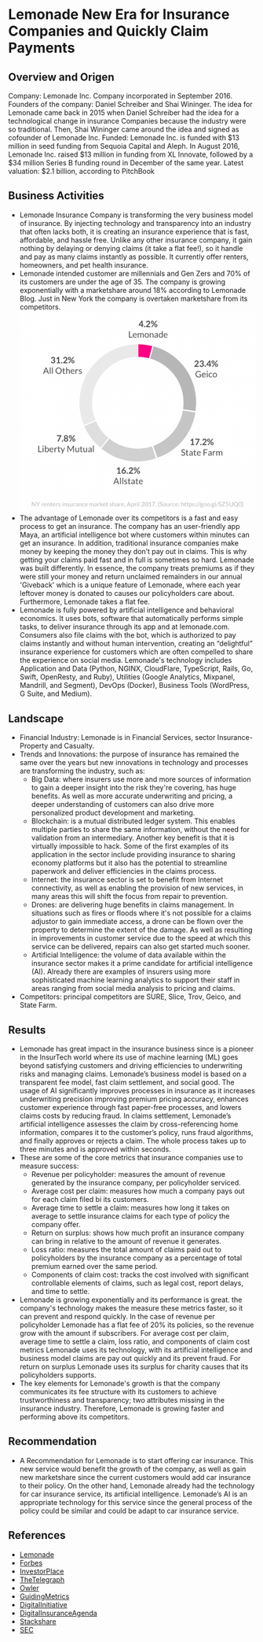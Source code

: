 # Lemonade New Era for Insurance Companies and Quickly Claim Payments 

## Overview and Origen 
Company: Lemonade Inc. 
Company incorporated in September 2016.
Founders of the company: Daniel Schreiber and Shai Wininger. 
The idea for Lemonade came back in 2015 when Daniel Schreiber had the idea for a technological change in insurance Companies because the industry were so traditional. Then, Shai Wininger came around the idea and signed as cofounder of Lemonade Inc. 
Funded: Lemonade Inc. is funded with $13 million in seed funding from Sequoia Capital and Aleph. In August 2016, Lemonade Inc. raised $13 million in funding from XL Innovate, followed by a $34 million Series B funding round in December of the same year. 
Latest valuation: $2.1 billion, according to PitchBook

## Business Activities
* Lemonade Insurance Company is transforming the very business model of insurance. By injecting technology and transparency into an industry that often lacks both, it is creating an insurance experience that is fast, affordable, and hassle free. Unlike any other insurance company, it gain nothing by delaying or denying claims (it take a flat fee!), so it handle and pay as many claims instantly as possible. It currently offer renters, homeowners, and pet health insurance.
* Lemonade intended customer are millennials and Gen Zers and 70% of its customers are under the age of 35. The company is growing exponentially with a marketshare around 18% according to Lemonade Blog. Just in New York the company is overtaken marketshare from its competitors.
![Marketshare](./Images/market-share-Lemonade.png?raw=true)
* The advantage of Lemonade over its competitors is a fast and easy process to get an insurance. The company has an user-friendly app Maya, an artificial intelligence bot where customers within minutes can get an insurance. In addition, traditional insurance companies make money by keeping the money they don’t pay out in claims. This is why getting your claims paid fast and in full is sometimes so hard. Lemonade was built differently. In essence, the company treats premiums as if they were still your money and return unclaimed remainders in our annual 'Giveback' which is a unique feature of Lemonade, where each year leftover money is donated to causes our policyholders care about. Furthermore, Lemonade takes a flat fee.
* Lemonade is fully powered by artificial intelligence and behavioral economics. It uses bots, software that automatically performs simple tasks, to deliver insurance through its app and at lemonade.com. Consumers also file claims with the bot, which is authorized to pay claims instantly and without human intervention, creating an “delightful” insurance experience for customers which are often compelled to share the experience on social media. Lemonade's technology includes Application and Data (Python, NGINX, CloudFlare, TypeScript, Rails, Go, Swift, OpenResty, and Ruby), Utilities (Google Analytics, Mixpanel, Mandrill, and Segment), DevOps (Docker), Business Tools (WordPress, G Suite, and Medium).

## Landscape
* Financial Industry: Lemonade is in Financial Services, sector Insurance- Property and Casualty.
* Trends and Innovations: the purpose of insurance has remained the same over the years but new innovations in technology and processes are transforming the industry, such as:
  - Big Data: where insurers use more and more sources of information to gain a deeper insight into the risk they're covering, has huge benefits. As well as more accurate underwriting and pricing, a deeper understanding of customers can also drive more personalized product development and marketing.
  - Blockchain: is a mutual distributed ledger system. This enables multiple parties to share the same information, without the need for validation from an intermediary. Another key benefit is that it is virtually impossible to hack. Some of the first examples of its application in the sector include providing insurance to sharing economy platforms but it also has the potential to streamline paperwork and deliver efficiencies in the claims process.
  - Internet: the insurance sector is set to benefit from Internet connectivity, as well as enabling the provision of new services, in many areas this will shift the focus from repair to prevention.
  - Drones: are delivering huge benefits in claims management. In situations such as fires or floods where it's not possible for a claims adjustor to gain immediate access, a drone can be flown over the property to determine the extent of the damage. As well as resulting in improvements in customer service due to the speed at which this service can be delivered, repairs can also get started much sooner.
  - Artificial Intelligence: the volume of data available within the insurance sector makes it a prime candidate for artificial intelligence (AI). Already there are examples of insurers using more sophisticated machine learning analytics to support their staff in areas ranging from social media analysis to pricing and claims.
* Competitors: principal competitors are SURE, Slice, Trov, Geico, and State Farm.

## Results
* Lemonade has great impact in the insurance business since is a pioneer in the InsurTech world where its use of machine learning (ML) goes beyond satisfying customers and driving efficiencies to underwriting risks and managing claims. Lemonade’s business model is based on a transparent fee model, fast claim settlement, and social good. The usage of AI significantly improves processes in insurance as it increases underwriting precision improving premium pricing accuracy, enhances customer experience through fast paper-free processes, and lowers claims costs by reducing fraud. In claims settlement, Lemonade’s artificial intelligence assesses the claim by cross-referencing home information, compares it to the customer’s policy, runs fraud algorithms, and finally approves or rejects a claim. The whole process takes up to three minutes and is approved within seconds.
* These are some of the core metrics that insurance companies use to measure success:
  - Revenue per policyholder: measures the amount of revenue generated by the insurance company, per policyholder serviced.
  - Average cost per claim: measures how much a company pays out for each claim filed bi its customers.
  - Average time to settle a claim: measures how long it takes on average to settle insurance claims for each type of policy the company offer.
  - Return on surplus: shows how much profit an insurance company can bring in relative to the amount of revenue it generates.
  - Loss ratio: measures the total amount of claims paid out to policyholders by the insurance company as a percentage of total premium earned over the same period.
  - Components of claim cost: tracks the cost involved with significant controllable elements of claims, such as legal cost, report delays, and time to settle.
* Lemonade is growing exponentially and its performance is great. the company's technology makes the measure these metrics faster, so it can prevent and respond quickly. In the case of revenue per policyholder Lemonade has a flat fee of 20% its policies, so the revenue grow with the amount if subscribers. For average cost per claim, average time to settle a claim, loss ratio, and components of claim cost metrics Lemonade uses its technology, with its artificial intelligence and business model claims are pay out quickly and its prevent fraud. For return on surplus Lemonade uses its surplus for charity causes that its policyholders supports. 
* The key elements for Lemonade's growth is that the company communicates its fee structure with its customers to achieve trustworthiness and transparency; two attributes missing in the insurance industry. Therefore, Lemonade is growing faster and performing above its competitors.

## Recommendation
* A Recommendation for Lemonade is to start offering car insurance. This new service would benefit the growth of the company, as well as gain new marketshare since the current customers would add car insurance to their policy. On the other hand, Lemonade already had the technology for car insurance service, its artificial intelligence. Lemonade’s AI is an appropriate technology for this service since the general process of the policy could be similar and could be adapt to car insurance service. 

## References
* [Lemonade](https://www.lemonade.com/faq#service)
* [Forbes](https://www.forbes.com/companies/lemonade/?list=fintech/#1f29284b6508)
* [InvestorPlace](https://investorplace.com/2020/09/with-lemonade-theres-no-reason-not-to-have-insurance/)
* [TheTelegraph](https://www.telegraph.co.uk/business/risk-insights/biggest-new-innovations-in-insurance/)
* [Owler](https://www.owler.com/company/lemonade)
* [GuidingMetrics](https://guidingmetrics.com/content/insurance-industrys-18-most-critical-metrics/)
* [DigitalInitiative](https://digital.hbs.edu/platform-rctom/submission/lemonade-reinvents-the-insurance-industry-with-machine-learning/)
* [DigitalInsuranceAgenda](https://www.digitalinsuranceagenda.com/138/lemonade-the-market-most-talked-about-disruptor/#:~:text=Lemonade%2C%20is%20an%20American%20insurance,artificial%20intelligence%20and%20behavioral%20economics.&text=By%20replacing%20brokers%20and%20bureaucracy,instant%20everything%20and%20killer%20prices.)
* [Stackshare](https://stackshare.io/lemonade/lemonade)
* [SEC](https://www.sec.gov/Archives/edgar/data/1691421/000104746920003416/a2241721zs-1.htm)



